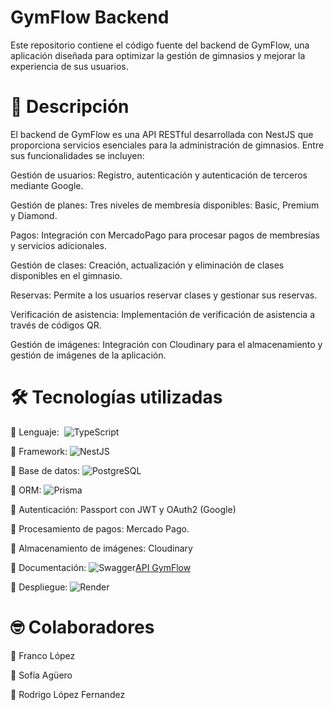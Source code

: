 # GymFlow Backend

Este repositorio contiene el código fuente del backend de GymFlow, una aplicación diseñada para optimizar la gestión de gimnasios y mejorar la experiencia de sus usuarios.

# 🚀 Descripción

El backend de GymFlow es una API RESTful desarrollada con NestJS que proporciona servicios esenciales para la administración de gimnasios. Entre sus funcionalidades se incluyen:

Gestión de usuarios: Registro, autenticación y autenticación de terceros mediante Google.

Gestión de planes: Tres niveles de membresía disponibles: Basic, Premium y Diamond.

Pagos: Integración con MercadoPago para procesar pagos de membresías y servicios adicionales.

Gestión de clases: Creación, actualización y eliminación de clases disponibles en el gimnasio.

Reservas: Permite a los usuarios reservar clases y gestionar sus reservas.

Verificación de asistencia: Implementación de verificación de asistencia a través de códigos QR.

Gestión de imágenes: Integración con Cloudinary para el almacenamiento y gestión de imágenes de la aplicación.

# 🛠️ Tecnologías utilizadas

🔹 Lenguaje:  ![TypeScript](https://img.shields.io/badge/TypeScript-007ACC?style=for-the-badge&logo=typescript&logoColor=white)

🔹 Framework:  ![NestJS](https://img.shields.io/badge/NestJS-E0234E?style=for-the-badge&logo=nestjs&logoColor=white)

🔹 Base de datos:  ![PostgreSQL](https://img.shields.io/badge/PostgreSQL-336791?style=for-the-badge&logo=postgresql&logoColor=white)

🔹 ORM:  ![Prisma](https://img.shields.io/badge/Prisma-2D3748?style=for-the-badge&logo=prisma&logoColor=white)

🔹 Autenticación:  Passport con JWT y OAuth2 (Google)

🔹 Procesamiento de pagos: Mercado Pago.

🔹 Almacenamiento de imágenes: Cloudinary

🔹 Documentación: ![Swagger](https://img.shields.io/badge/Swagger-85EA2D?style=for-the-badge&logo=swagger&logoColor=black)[API GymFlow](https://gymflow-back.onrender.com/api)

🔹 Despliegue:  ![Render](https://img.shields.io/badge/Render-46E3B7?style=for-the-badge&logo=render&logoColor=white)

# 🤓 Colaboradores

🔸 Franco López

🔸 Sofía Agüero

🔸 Rodrigo López Fernandez
